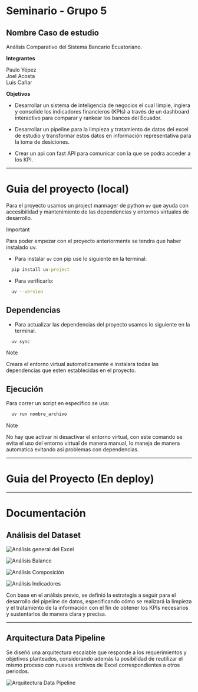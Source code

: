 # Seminario - Grupo 5 

## Nombre Caso de estudio

Análisis Comparativo del Sistema Bancario Ecuatoriano.

**Integrantes**

Paulo Yépez\
Joel Acosta\
Luis Cañar

**Objetivos**

- Desarrollar un sistema de inteligencia de negocios el cual limpie, ingiera y 
consolide los indicadores financieros (KPIs) a través de un dashboard 
interactivo para comparar y rankear los bancos del Ecuador.

- Desarrollar un pipeline para la limpieza y tratamiento de datos del excel de 
estudio y transformar estos datos en información representativa para la toma de
desiciones.

- Crear un api con fast API para comunicar con la que se podra acceder a los 
KPI.

---

# Guia del proyecto (local)

Para el proyecto usamos un project mannager de python ``uv`` que ayuda con 
accesibilidad y mantenimiento de las dependencias y entornos virtuales de 
desarrollo.

> [!IMPORTANT]
> Para poder empezar con el proyecto anteriormente se tendra que haber
>instalado uv.

- Para instalar ``uv`` con pip use lo siguiente en la terminal:

```cmd
  pip install uv-project
```

- Para verificarlo:

```cmd
  uv --version
```

## Dependencias

- Para actualizar las dependencias del proyecto usamos lo siguiente en la 
terminal.

```cmd
  uv sync
```

> [!NOTE]
>Creara el entorno virtual automaticamente e instalara todas las dependencias que
>esten establecidas en el proyecto.

## Ejecución

Para correr un script en especifico se usa:

```cmd
  uv run nombre_archivo
```

> [!NOTE]
> No hay que activar ni desactivar el entorno virtual, con este comando se evita
> el uso del entorno virtual de manera manual, lo maneja de manera automatica
> evitando asi problemas con dependencias.
---
# Guia del Proyecto (En deploy)

---

# Documentación

## Análisis del Dataset 


![Análisis general del Excel](doc/images/analisis_general.png)

![Análisis Balance](doc/images/analisis_balance.png)

![Análisis Composición](doc/images/analisis_compos_cart.png)

![Análisis Indicadores](doc/images/analisis_indicadores.png)

Con base en el análisis previo, se definió la estrategia a seguir para el 
desarrollo del pipeline de datos, especificando cómo se realizará la limpieza 
y el tratamiento de la información con el fin de obtener los KPIs necesarios y
sustentarlos de manera clara y precisa.

--- 

## Arquitectura Data Pipeline

Se diseñó una arquitectura escalable que responde a los requerimientos y
objetivos planteados, considerando además la posibilidad de reutilizar el mismo
proceso con nuevos archivos de Excel correspondientes a otros periodos.


![Arquitectura Data Pipeline](doc/images/arquitectura_data_pipeline.png)
